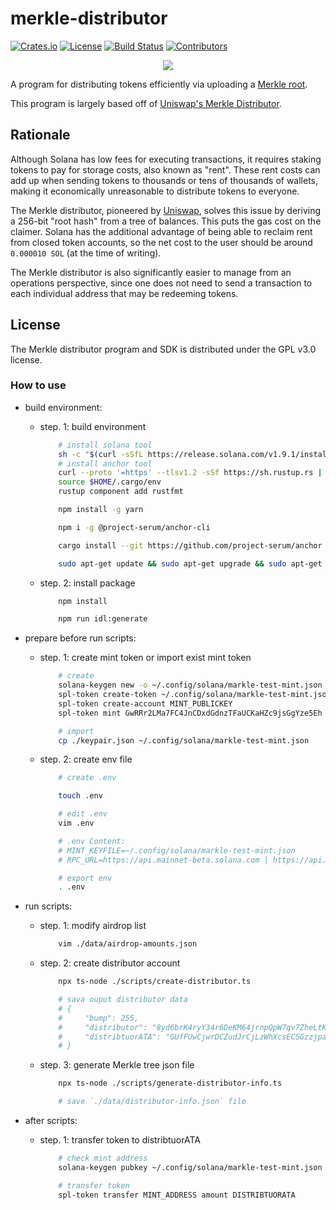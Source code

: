 # merkle-distributor

[![Crates.io](https://img.shields.io/crates/v/merkle-distributor)](https://crates.io/crates/merkle-distributor)
[![License](https://img.shields.io/crates/l/merkle-distributor)](https://github.com/saber-hq/merkle-distributor/blob/master/LICENSE.txt)
[![Build Status](https://img.shields.io/github/workflow/status/saber-hq/merkle-distributor/Rust/master)](https://github.com/saber-hq/merkle-distributor/actions/workflows/rust.yml?query=branch%3Amaster)
[![Contributors](https://img.shields.io/github/contributors/saber-hq/merkle-distributor)](https://github.com/saber-hq/merkle-distributor/graphs/contributors)

<p align="center">
    <img src="https://raw.githubusercontent.com/saber-hq/merkle-distributor/master/images/merkle-distributor.png" />
</p>

A program for distributing tokens efficiently via uploading a [Merkle root](https://en.wikipedia.org/wiki/Merkle_tree).

This program is largely based off of [Uniswap's Merkle Distributor](https://github.com/Uniswap/merkle-distributor).

## Rationale

Although Solana has low fees for executing transactions, it requires staking tokens to pay for storage costs, also known as "rent". These rent costs can add up when sending tokens to thousands or tens of thousands of wallets, making it economically unreasonable to distribute tokens to everyone.

The Merkle distributor, pioneered by [Uniswap](https://github.com/Uniswap/merkle-distributor), solves this issue by deriving a 256-bit "root hash" from a tree of balances. This puts the gas cost on the claimer. Solana has the additional advantage of being able to reclaim rent from closed token accounts, so the net cost to the user should be around `0.000010 SOL` (at the time of writing).

The Merkle distributor is also significantly easier to manage from an operations perspective, since one does not need to send a transaction to each individual address that may be redeeming tokens.

## License

The Merkle distributor program and SDK is distributed under the GPL v3.0 license.


### How to use

- build environment:

    - step. 1: build environment
    
        ```bash
            # install solana tool
            sh -c "$(curl -sSfL https://release.solana.com/v1.9.1/install)"
            # install anchor tool
            curl --proto '=https' --tlsv1.2 -sSf https://sh.rustup.rs | sh
            source $HOME/.cargo/env
            rustup component add rustfmt

            npm install -g yarn

            npm i -g @project-serum/anchor-cli

            cargo install --git https://github.com/project-serum/anchor --tag v0.23.0 anchor-cli --locked

            sudo apt-get update && sudo apt-get upgrade && sudo apt-get install -y pkg-config build-essential libudev-dev (linux)
        ```

    - step. 2: install package

        ```bash
            npm install

            npm run idl:generate
        ```

- prepare before run scripts:

    - step. 1: create mint token or import exist mint token

        ```bash
            # create
            solana-keygen new -o ~/.config/solana/markle-test-mint.json
            spl-token create-token ~/.config/solana/markle-test-mint.json --decimal 6
            spl-token create-account MINT_PUBLICKEY
            spl-token mint GwRRr2LMa7FC4JnCDxdGdnzTFaUCKaHZc9jsGgYze5Eh 1000

            # import
            cp ./keypair.json ~/.config/solana/markle-test-mint.json

        ```

    - step. 2: create env file

        ```bash
            # create .env

            touch .env

            # edit .env
            vim .env

            # .env Content:
            # MINT_KEYFILE=~/.config/solana/markle-test-mint.json
            # RPC_URL=https://api.mainnet-beta.solana.com | https://api.devnet.solana.com

            # export env
            . .env
        ```

- run scripts:

    - step. 1: modify airdrop list

        ```bash
            vim ./data/airdrop-amounts.json
        ```

    - step. 2: create distributor account

        ```bash
            npx ts-node ./scripts/create-distributor.ts

            # sava ouput distributor data
            # {
            #     "bump": 255,
            #     "distributor": "8yd6brK4ryY34r6DeKM64jrnpQpW7qv7ZheLtKF6yrus",
            #     "distribtuorATA": "GUfFUwCjwrDCZudJrCjLzWhXcsECSGzzjpaCnpBLptsX"
            # }
        ```

    - step. 3: generate Merkle tree json file

        ```bash
            npx ts-node ./scripts/generate-distributor-info.ts

            # save `./data/distributor-info.json` file
        ```

- after scripts:

    - step. 1: transfer token to distribtuorATA
    
        ```bash
            # check mint address
            solana-keygen pubkey ~/.config/solana/markle-test-mint.json

            # transfer token
            spl-token transfer MINT_ADDRESS amount DISTRIBTUORATA
        ```
